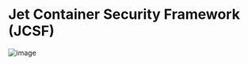 # Jet Container Security Framework (JCSF)


![image](https://github.com/user-attachments/assets/fd47b785-1144-469d-b2b7-6d1aae0290b4)
